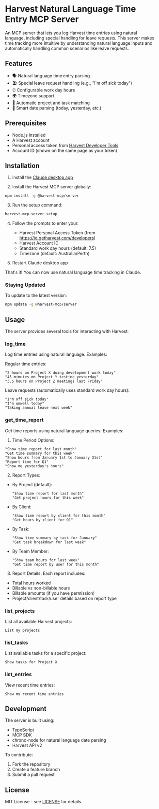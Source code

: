 # Harvest Natural Language Time Entry MCP Server

An MCP server that lets you log Harvest time entries using natural language, including special handling for leave requests. This server makes time tracking more intuitive by understanding natural language inputs and automatically handling common scenarios like leave requests.

## Features

- 🗣️ Natural language time entry parsing
- 🏖️ Special leave request handling (e.g., "I'm off sick today")
- ⏰ Configurable work day hours
- 🌍 Timezone support
- 🎯 Automatic project and task matching
- 📅 Smart date parsing (today, yesterday, etc.)

## Prerequisites

- Node.js installed
- A Harvest account
- Personal access token from [Harvest Developer Tools](https://id.getharvest.com/developers)
- Account ID (shown on the same page as your token)

## Installation

1. Install the [Claude desktop app](https://claude.ai/desktop)

2. Install the Harvest MCP server globally:
```bash
npm install -g @harvest-mcp/server
```

3. Run the setup command:
```bash
harvest-mcp-server setup
```

4. Follow the prompts to enter your:
   - Harvest Personal Access Token (from https://id.getharvest.com/developers)
   - Harvest Account ID
   - Standard work day hours (default: 7.5)
   - Timezone (default: Australia/Perth)

5. Restart Claude desktop app

That's it! You can now use natural language time tracking in Claude.

### Staying Updated

To update to the latest version:
```bash
npm update -g @harvest-mcp/server
```

## Usage

The server provides several tools for interacting with Harvest:

### log_time
Log time entries using natural language. Examples:

Regular time entries:
```
"2 hours on Project X doing development work today"
"45 minutes on Project Y testing yesterday"
"3.5 hours on Project Z meetings last Friday"
```

Leave requests (automatically uses standard work day hours):
```
"I'm off sick today"
"I'm unwell today"
"Taking annual leave next week"
```

### get_time_report
Get time reports using natural language queries. Examples:

1. Time Period Options:
```
"Show time report for last month"
"Get time summary for this week"
"Show hours from January 1st to January 31st"
"Report time for Q1"
"Show me yesterday's hours"
```

2. Report Types:
- By Project (default):
  ```
  "Show time report for last month"
  "Get project hours for this week"
  ```
- By Client:
  ```
  "Show time report by client for this month"
  "Get hours by client for Q1"
  ```
- By Task:
  ```
  "Show time summary by task for January"
  "Get task breakdown for last week"
  ```
- By Team Member:
  ```
  "Show team hours for last week"
  "Get time report by user for this month"
  ```

3. Report Details:
Each report includes:
- Total hours worked
- Billable vs non-billable hours
- Billable amounts (if you have permission)
- Project/client/task/user details based on report type

### list_projects
List all available Harvest projects:
```
List my projects
```

### list_tasks
List available tasks for a specific project:
```
Show tasks for Project X
```

### list_entries
View recent time entries:
```
Show my recent time entries
```

## Development

The server is built using:
- TypeScript
- MCP SDK
- chrono-node for natural language date parsing
- Harvest API v2

To contribute:
1. Fork the repository
2. Create a feature branch
3. Submit a pull request

## License

MIT License - see [LICENSE](LICENSE) for details
